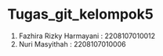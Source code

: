 # Tugas_git_kelompok5
 1. Fazhira Rizky Harmayani : 2208107010012
 2. Nuri Masyithah          : 2208107010006
